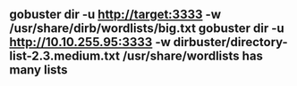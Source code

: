 gobuster dir -u [http://target:3333](http://<ip>:3333) -w /usr/share/dirb/wordlists/big.txt
gobuster dir -u <http://10.10.255.95:3333> -w dirbuster/directory-list-2.3.medium.txt
/usr/share/wordlists has many lists
---

